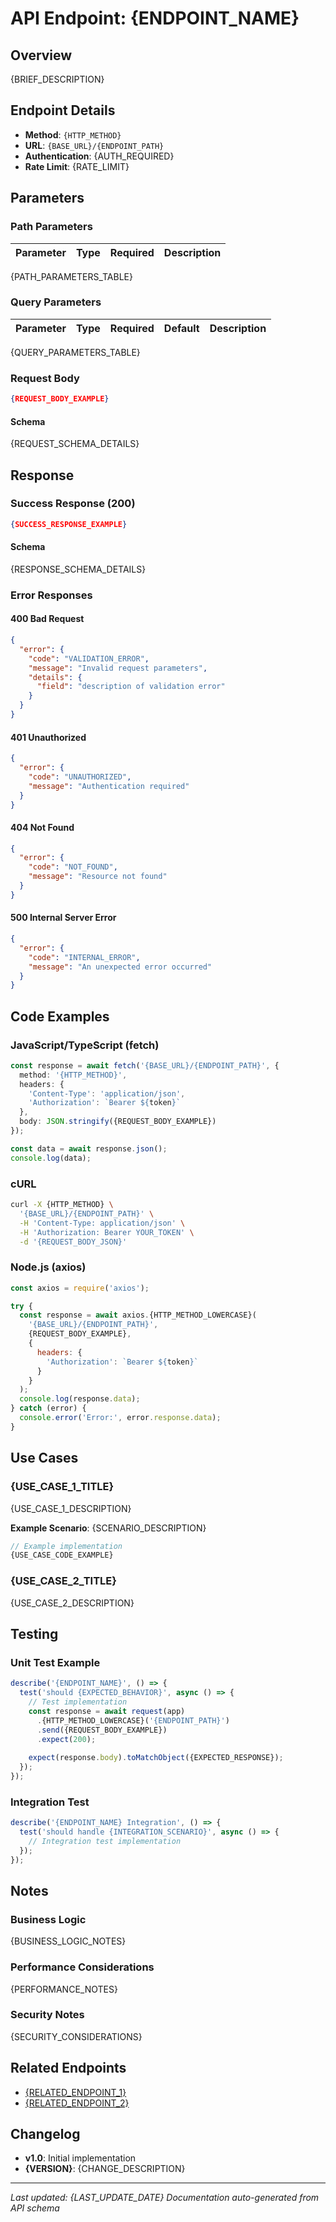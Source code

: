 # API Endpoint: {ENDPOINT_NAME}

## Overview
{BRIEF_DESCRIPTION}

## Endpoint Details
- **Method**: `{HTTP_METHOD}`
- **URL**: `{BASE_URL}/{ENDPOINT_PATH}`
- **Authentication**: {AUTH_REQUIRED}
- **Rate Limit**: {RATE_LIMIT}

## Parameters

### Path Parameters
| Parameter | Type | Required | Description |
|-----------|------|----------|-------------|
{PATH_PARAMETERS_TABLE}

### Query Parameters  
| Parameter | Type | Required | Default | Description |
|-----------|------|----------|---------|-------------|
{QUERY_PARAMETERS_TABLE}

### Request Body
```json
{REQUEST_BODY_EXAMPLE}
```

#### Schema
{REQUEST_SCHEMA_DETAILS}

## Response

### Success Response (200)
```json
{SUCCESS_RESPONSE_EXAMPLE}
```

#### Schema
{RESPONSE_SCHEMA_DETAILS}

### Error Responses

#### 400 Bad Request
```json
{
  "error": {
    "code": "VALIDATION_ERROR",
    "message": "Invalid request parameters",
    "details": {
      "field": "description of validation error"
    }
  }
}
```

#### 401 Unauthorized
```json
{
  "error": {
    "code": "UNAUTHORIZED",
    "message": "Authentication required"
  }
}
```

#### 404 Not Found
```json
{
  "error": {
    "code": "NOT_FOUND", 
    "message": "Resource not found"
  }
}
```

#### 500 Internal Server Error
```json
{
  "error": {
    "code": "INTERNAL_ERROR",
    "message": "An unexpected error occurred"
  }
}
```

## Code Examples

### JavaScript/TypeScript (fetch)
```typescript
const response = await fetch('{BASE_URL}/{ENDPOINT_PATH}', {
  method: '{HTTP_METHOD}',
  headers: {
    'Content-Type': 'application/json',
    'Authorization': `Bearer ${token}`
  },
  body: JSON.stringify({REQUEST_BODY_EXAMPLE})
});

const data = await response.json();
console.log(data);
```

### cURL
```bash
curl -X {HTTP_METHOD} \
  '{BASE_URL}/{ENDPOINT_PATH}' \
  -H 'Content-Type: application/json' \
  -H 'Authorization: Bearer YOUR_TOKEN' \
  -d '{REQUEST_BODY_JSON}'
```

### Node.js (axios)
```javascript
const axios = require('axios');

try {
  const response = await axios.{HTTP_METHOD_LOWERCASE}(
    '{BASE_URL}/{ENDPOINT_PATH}',
    {REQUEST_BODY_EXAMPLE},
    {
      headers: {
        'Authorization': `Bearer ${token}`
      }
    }
  );
  console.log(response.data);
} catch (error) {
  console.error('Error:', error.response.data);
}
```

## Use Cases

### {USE_CASE_1_TITLE}
{USE_CASE_1_DESCRIPTION}

**Example Scenario**: {SCENARIO_DESCRIPTION}

```typescript
// Example implementation
{USE_CASE_CODE_EXAMPLE}
```

### {USE_CASE_2_TITLE} 
{USE_CASE_2_DESCRIPTION}

## Testing

### Unit Test Example
```typescript
describe('{ENDPOINT_NAME}', () => {
  test('should {EXPECTED_BEHAVIOR}', async () => {
    // Test implementation
    const response = await request(app)
      .{HTTP_METHOD_LOWERCASE}('{ENDPOINT_PATH}')
      .send({REQUEST_BODY_EXAMPLE})
      .expect(200);
    
    expect(response.body).toMatchObject({EXPECTED_RESPONSE});
  });
});
```

### Integration Test
```typescript
describe('{ENDPOINT_NAME} Integration', () => {
  test('should handle {INTEGRATION_SCENARIO}', async () => {
    // Integration test implementation
  });
});
```

## Notes

### Business Logic
{BUSINESS_LOGIC_NOTES}

### Performance Considerations
{PERFORMANCE_NOTES}

### Security Notes
{SECURITY_CONSIDERATIONS}

## Related Endpoints
- [{RELATED_ENDPOINT_1}]({RELATED_ENDPOINT_1_LINK})
- [{RELATED_ENDPOINT_2}]({RELATED_ENDPOINT_2_LINK})

## Changelog
- **v1.0**: Initial implementation
- **{VERSION}**: {CHANGE_DESCRIPTION}

---
*Last updated: {LAST_UPDATE_DATE}*
*Documentation auto-generated from API schema*